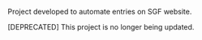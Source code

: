 Project developed to automate entries on SGF website.

[DEPRECATED] This project is no longer being updated.